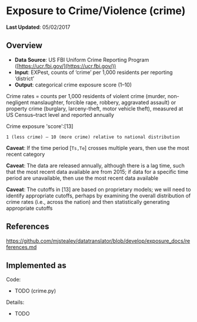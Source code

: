 # Exposure to Crime/Violence (crime)

**Last Updated**: 05/02/2017

## Overview

- **Data Source**: US FBI Uniform Crime Reporting Program ([https://ucr.fbi.gov/](https://ucr.fbi.gov/))
- **Input**: EXPest, counts of ‘crime’ per 1,000 residents per reporting ‘district’
- **Output**: categorical crime exposure score (1–10)

Crime rates = counts per 1,000 residents of violent crime (murder, non-negligent manslaughter, forcible rape, robbery, aggravated assault) or property crime (burglary, larceny-theft, motor vehicle theft), measured at US Census–tract level and reported annually

Crime exposure 'score':[13]

```
1 (less crime) – 10 (more crime) relative to national distribution
```

**Caveat**: If the time period [`Ts,Te`] crosses multiple years, then use the most recent category

**Caveat**: The data are released annually, although there is a lag time, such that the most recent data available are from 2015; if data for a specific time period are unavailable, then use the most recent data available

**Caveat**: The cutoffs in [13] are based on proprietary models; we will need to identify appropriate cutoffs, perhaps by examining the overall distribution of crime rates (i.e., across the nation) and then statistically generating appropriate cutoffs

## References
https://github.com/mjstealey/datatranslator/blob/develop/exposure_docs/references.md

## Implemented as

Code: 

- TODO (crime.py)

Details:

- TODO
